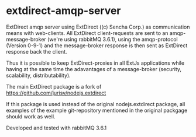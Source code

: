 # extdirect-amqp-server

ExtDirect amqp server using ExtDirect ((c) Sencha Corp.) as communication means with web-clients. All ExtDirect client-requests are sent to an amqp-message-broker (we're using rabbitMQ 3.6.1), using the amqp-protocol (Version 0-9-1) and the message-broker response is then sent as ExtDirect response back the client.

Thus it is possible to keep ExtDirect-proxies in all ExtJs applications while having at the same time the adavantages of a message-broker (security, scalability, distributability). 

The main ExtDirect package is a fork of https://github.com/jurisv/nodejs.extdirect 

If this package is used instead of the original nodejs.extdirect package, all examples of the example git-repository mentioned in the original packgage should work as well.

Developed and tested with rabbitMQ 3.6.1
